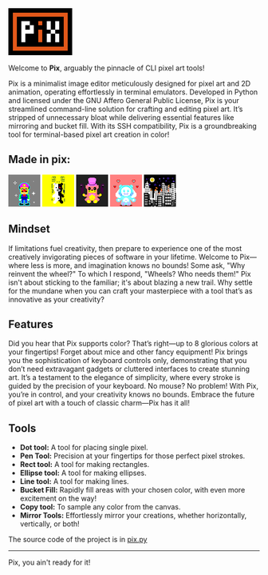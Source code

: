 <img src="./pix.png" alt="./PIX">

Welcome to **Pix**, arguably the pinnacle of CLI pixel art tools!

Pix is a minimalist image editor meticulously designed for pixel art and 2D animation, operating effortlessly in terminal emulators. Developed in Python and licensed under the GNU Affero General Public License, Pix is your streamlined command-line solution for crafting and editing pixel art. It’s stripped of unnecessary bloat while delivering essential features like mirroring and bucket fill. With its SSH compatibility, Pix is a groundbreaking tool for terminal-based pixel art creation in color!

## Made in pix:

<img src="./example_001.png">
<img src="./example_002.png">
<img src="./example_003.png">
<img src="./example_004.png">
<img src="./example_005.png">

## Mindset

If limitations fuel creativity, then prepare to experience one of the most creatively invigorating pieces of software in your lifetime. Welcome to Pix—where less is more, and imagination knows no bounds! Some ask, "Why reinvent the wheel?" To which I respond, "Wheels? Who needs them!" Pix isn't about sticking to the familiar; it's about blazing a new trail. Why settle for the mundane when you can craft your masterpiece with a tool that’s as innovative as your creativity?

## Features

Did you hear that Pix supports color? That’s right—up to 8 glorious colors at your fingertips! Forget about mice and other fancy equipment! Pix brings you the sophistication of keyboard controls only, demonstrating that you don’t need extravagant gadgets or cluttered interfaces to create stunning art. It’s a testament to the elegance of simplicity, where every stroke is guided by the precision of your keyboard. No mouse? No problem! With Pix, you’re in control, and your creativity knows no bounds. Embrace the future of pixel art with a touch of classic charm—Pix has it all!

## Tools

- **Dot tool:** A tool for placing single pixel.
- **Pen Tool:** Precision at your fingertips for those perfect pixel strokes.
- **Rect tool:** A tool for making rectangles.
- **Ellipse tool:** A tool for making ellipses.
- **Line tool:** A tool for making lines.
- **Bucket Fill:** Rapidly fill areas with your chosen color, with even more excitement on the way!
- **Copy tool:** To sample any color from the canvas.
- **Mirror Tools:** Effortlessly mirror your creations, whether horizontally, vertically, or both!

The source code of the project is in <a href="./pix.py">pix.py</a>

---

Pix, you ain't ready for it!
